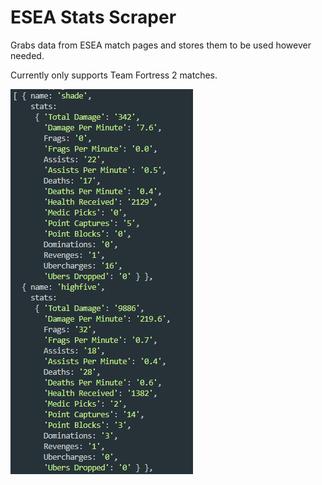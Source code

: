 # ESEA Stats Scraper

Grabs data from ESEA match pages and stores them to be used however needed.

Currently only supports Team Fortress 2 matches.

![alt text](/example.png)
